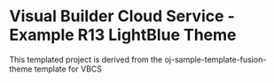 # Visual Builder Cloud Service - Example R13 LightBlue Theme

This templated project is derived from the oj-sample-template-fusion-theme template for VBCS